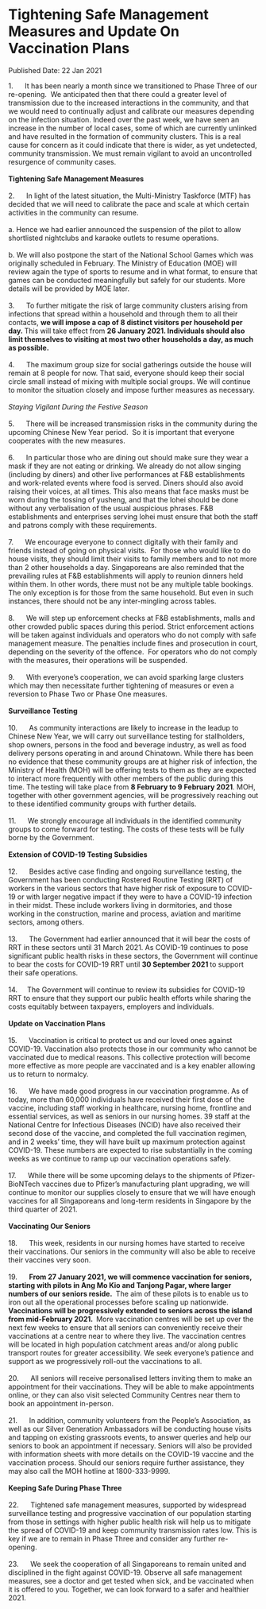 <html>
    <meta http-equiv="Content-Type" content="text/html; charset=utf-8"/>
    <meta charset="utf-8"/>
    <title>Tightening Safe Management Measures and Update On Vaccination Plans</title>
    <body><h1>Tightening Safe Management Measures and Update On Vaccination Plans</h1>
    <p>Published Date: 22 Jan 2021</p> 1.&nbsp; &nbsp; &nbsp; It has been nearly a month since we transitioned to Phase Three of our re-opening.&nbsp; We anticipated then that there could a greater level of transmission due to the increased interactions in the community, and that we would need to continually adjust and calibrate our measures depending on the infection situation. Indeed over the past week, we have seen an increase in the number of local cases, some of which are currently unlinked and have resulted in the formation of community clusters. This is a real cause for concern as it could indicate that there is wider, as yet undetected, community transmission. We must remain vigilant to avoid an uncontrolled resurgence of community cases.&nbsp;&nbsp;<br><br><strong>Tightening Safe Management Measures&nbsp;</strong><br><br>2.&nbsp; &nbsp; &nbsp; In light of the latest situation, the Multi-Ministry Taskforce (MTF) has decided that we will need to calibrate the pace and scale at which certain activities in the community can resume.&nbsp;<br><br>a. Hence we had earlier announced the suspension of the pilot to allow shortlisted nightclubs and karaoke outlets to resume operations.&nbsp;<br><br>b. We will also postpone the start of the National School Games which was originally scheduled in February. The Ministry of Education (MOE) will review again the type of sports to resume and in what format, to ensure that games can be conducted meaningfully but safely for our students. More details will be provided by MOE later.&nbsp;<br><br>3.&nbsp; &nbsp; &nbsp; To further mitigate the risk of large community clusters arising from infections that spread within a household and through them to all their contacts, <strong>we will impose a cap of 8 distinct visitors per household per day. </strong>This will take effect from <strong>26 January 2021. Individuals should also limit themselves to visiting at most two other households a day, as much as possible.&nbsp;</strong><br><br>4.&nbsp; &nbsp; &nbsp; The maximum group size for social gatherings outside the house will remain at 8 people for now. That said, everyone should keep their social circle small instead of mixing with multiple social groups. We will continue to monitor the situation closely and impose further measures as necessary.&nbsp;<br><br><em>Staying Vigilant During the Festive Season&nbsp;</em><br><br>5.&nbsp; &nbsp; &nbsp; There will be increased transmission risks in the community during the upcoming Chinese New Year period.&nbsp; So it is important that everyone cooperates with the new measures.&nbsp;&nbsp;<br><br>6.&nbsp; &nbsp; &nbsp; In particular those who are dining out should make sure they wear a mask if they are not eating or drinking. We already do not allow singing (including by diners) and other live performances at F&amp;B establishments and work-related events where food is served. Diners should also avoid raising their voices, at all times. This also means that face masks must be worn during the tossing of yusheng, and that the lohei should be done without any verbalisation of the usual auspicious phrases. F&amp;B establishments and enterprises serving lohei must ensure that both the staff and patrons comply with these requirements.&nbsp;<br><br>7.&nbsp; &nbsp; &nbsp; We encourage everyone to connect digitally with their family and friends instead of going on physical visits.&nbsp; For those who would like to do house visits, they should limit their visits to family members and to not more than 2 other households a day. Singaporeans are also reminded that the prevailing rules at F&amp;B establishments will apply to reunion dinners held within them. In other words, there must not be any multiple table bookings. The only exception is for those from the same household. But even in such instances, there should not be any inter-mingling across tables.&nbsp;&nbsp;<br><br>8.&nbsp; &nbsp; &nbsp; We will step up enforcement checks at F&amp;B establishments, malls and other crowded public spaces during this period. Strict enforcement actions will be taken against individuals and operators who do not comply with safe management measure. The penalties include fines and prosecution in court, depending on the severity of the offence.&nbsp; For operators who do not comply with the measures, their operations will be suspended.&nbsp;&nbsp;<br><br>9.&nbsp; &nbsp; &nbsp; With everyone’s cooperation, we can avoid sparking large clusters which may then necessitate further tightening of measures or even a reversion to Phase Two or Phase One measures.<br><br><strong>Surveillance Testing&nbsp;&nbsp;</strong><br><br>10.&nbsp; &nbsp; &nbsp; As community interactions are likely to increase in the leadup to Chinese New Year, we will carry out surveillance testing for stallholders, shop owners, persons in the food and beverage industry, as well as food delivery persons operating in and around Chinatown. While there has been no evidence that these community groups are at higher risk of infection, the Ministry of Health (MOH) will be offering tests to them as they are expected to interact more frequently with other members of the public during this time. The testing will take place from <strong>8 February to 9 February 2021</strong>. MOH, together with other government agencies, will be progressively reaching out to these identified community groups with further details.<br><br>11.&nbsp; &nbsp; &nbsp; We strongly encourage all individuals in the identified community groups to come forward for testing. The costs of these tests will be fully borne by the Government.&nbsp;<br><br><strong>Extension of COVID-19 Testing Subsidies&nbsp;</strong><br><br>12.&nbsp; &nbsp; &nbsp; Besides active case finding and ongoing surveillance testing, the Government has been conducting Rostered Routine Testing (RRT) of workers in the various sectors that have higher risk of exposure to COVID-19 or with larger negative impact if they were to have a COVID-19 infection in their midst. These include workers living in dormitories, and those working in the construction, marine and process, aviation and maritime sectors, among others.&nbsp;<br><br>13.&nbsp; &nbsp; &nbsp; The Government had earlier announced that it will bear the costs of RRT in these sectors until 31 March 2021. As COVID-19 continues to pose significant public health risks in these sectors, the Government will continue to bear the costs for COVID-19 RRT until <strong>30 September 2021 </strong>to support their safe operations.&nbsp;<br><br>14.&nbsp; &nbsp; &nbsp;The Government will continue to review its subsidies for COVID-19 RRT to ensure that they support our public health efforts while sharing the costs equitably between taxpayers, employers and individuals.<br><br><strong>Update on Vaccination Plans</strong><br><br>15.&nbsp; &nbsp; &nbsp; Vaccination is critical to protect us and our loved ones against COVID-19. Vaccination also protects those in our community who cannot be vaccinated due to medical reasons. This collective protection will become more effective as more people are vaccinated and is a key enabler allowing us to return to normalcy.&nbsp;&nbsp;<br>&nbsp;<br>16.&nbsp; &nbsp; &nbsp; We have made good progress in our vaccination programme. As of today, more than 60,000 individuals have received their first dose of the vaccine, including staff working in healthcare, nursing home, frontline and essential services, as well as seniors in our nursing homes. 39 staff at the National Centre for Infectious Diseases (NCID) have also received their second dose of the vaccine, and completed the full vaccination regimen, and in 2 weeks’ time, they will have built up maximum protection against COVID-19. These numbers are expected to rise substantially in the coming weeks as we continue to ramp up our vaccination operations safely.&nbsp;<br><br>17.&nbsp; &nbsp; &nbsp; While there will be some upcoming delays to the shipments of Pfizer-BioNTech vaccines due to Pfizer’s manufacturing plant upgrading, we will continue to monitor our supplies closely to ensure that we will have enough vaccines for all Singaporeans and long-term residents in Singapore by the third quarter of 2021.<br><br><strong>Vaccinating Our Seniors&nbsp;</strong><br><br>18.&nbsp; &nbsp; &nbsp; This week, residents in our nursing homes have started to receive their vaccinations. Our seniors in the community will also be able to receive their vaccines very soon.&nbsp;<br><br>19.&nbsp; &nbsp; &nbsp; <strong>From 27 January 2021, we will commence vaccination for seniors, starting with pilots in Ang Mo Kio and Tanjong Pagar, where larger numbers of our seniors reside.&nbsp;</strong> The aim of these pilots is to enable us to iron out all the operational processes before scaling up nationwide. <strong>Vaccinations will be progressively extended to seniors across the island from mid-February 2021.&nbsp; </strong>More vaccination centres will be set up over the next few weeks to ensure that all seniors can conveniently receive their vaccinations at a centre near to where they live. The vaccination centres will be located in high population catchment areas and/or along public transport routes for greater accessibility. We seek everyone’s patience and support as we progressively roll-out the vaccinations to all.&nbsp;<br><br>20.&nbsp; &nbsp; &nbsp; All seniors will receive personalised letters inviting them to make an appointment for their vaccinations. They will be able to make appointments online, or they can also visit selected Community Centres near them to book an appointment in-person.&nbsp;<br><br>21.&nbsp; &nbsp; &nbsp; In addition, community volunteers from the People’s Association, as well as our Silver Generation Ambassadors will be conducting house visits and tapping on existing grassroots events, to answer queries and help our seniors to book an appointment if necessary. Seniors will also be provided with information sheets with more details on the COVID-19 vaccine and the vaccination process. Should our seniors require further assistance, they may also call the MOH hotline at 1800-333-9999.&nbsp;<br><br><strong>Keeping Safe During Phase Three</strong><br><br>22.&nbsp; &nbsp; &nbsp; Tightened safe management measures, supported by widespread surveillance testing and progressive vaccination of our population starting from those in settings with higher public health risk will help us to mitigate the spread of COVID-19 and keep community transmission rates low. This is key if we are to remain in Phase Three and consider any further re-opening.&nbsp;&nbsp;<br><br>23.&nbsp; &nbsp; &nbsp; We seek the cooperation of all Singaporeans to remain united and disciplined in the fight against COVID-19. Observe all safe management measures, see a doctor and get tested when sick, and be vaccinated when it is offered to you. Together, we can look forward to a safer and healthier 2021.&nbsp;<br><div><br></div></body>
</html>